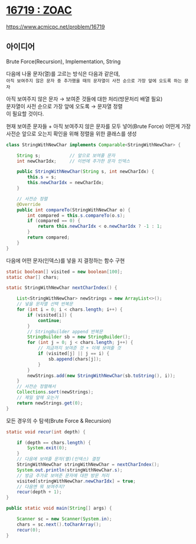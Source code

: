 # [16719 : ZOAC](https://www.acmicpc.net/problem/16719)
https://www.acmicpc.net/problem/16719

## 아이디어
Brute Force(Recursion), Implementation, String

다음에 나올 문자(열)를 고르는 방식은 다음과 같은데,  
`아직 보여주지 않은 문자 중 추가했을 때의 문자열이 사전 순으로 가장 앞에 오도록 하는 문자`

아직 보여주지 않은 문자 → 보여준 것들에 대한 처리(방문처리 배열 필요)  
문자열이 사전 순으로 가장 앞에 오도록 → 문자열 정렬  
이 필요할 것이다.

현재 보여준 문자들 + 아직 보여주지 않은 문자를 모두 넣어(Brute Force) 어떤게 가장 사전순 앞으로 오는지 확인을 위해 정렬을 위한 클래스를 생성
```java
class StringWithNewChar implements Comparable<StringWithNewChar> {

    String s;           // 앞으로 보여줄 문자
    int newCharIdx;     // 이번에 추가한 문자 인덱스

    public StringWithNewChar(String s, int newCharIdx) {
        this.s = s;
        this.newCharIdx = newCharIdx;
    }

    // 사전순 정렬
    @Override
    public int compareTo(StringWithNewChar o) {
        int compared = this.s.compareTo(o.s);
        if (compared == 0) {
            return this.newCharIdx < o.newCharIdx ? -1 : 1;
        }
        return compared;
    }
}
```

다음에 어떤 문자(인덱스)를 넣을 지 결정하는 함수 구현
```java
static boolean[] visited = new boolean[100];
static char[] chars;

static StringWithNewChar nextCharIndex() {

    List<StringWithNewChar> newStrings = new ArrayList<>();
    // 넣을 문자열 선택 반복문
    for (int i = 0; i < chars.length; i++) {
        if (visited[i]) {
            continue;
        }
        // StringBuilder append 반복문
        StringBuilder sb = new StringBuilder();
        for (int j = 0; j < chars.length; j++) {
            // 지금까지 보여준 것 + 이제 보여줄 것
            if (visited[j] || j == i) {
                sb.append(chars[j]);
            }
        }
        newStrings.add(new StringWithNewChar(sb.toString(), i));
    }
    // 사전순 정렬해서
    Collections.sort(newStrings);
    // 제일 앞에 오는거
    return newStrings.get(0);
}
```

모든 경우의 수 탐색(Brute Force & Recursion)
```java
static void recur(int depth) {

    if (depth == chars.length) {
        System.exit(0);
    }
    // 다음에 보여줄 문자(열)(인덱스) 결정
    StringWithNewChar stringWithNewChar = nextCharIndex();
    System.out.println(stringWithNewChar.s);
    // 방금 추가로 보여준 문자에 대한 방문 처리
    visited[stringWithNewChar.newCharIdx] = true;
    // 다음엔 뭐 보여주지?
    recur(depth + 1);
}

public static void main(String[] args) {

    Scanner sc = new Scanner(System.in);
    chars = sc.next().toCharArray();
    recur(0);
}
```